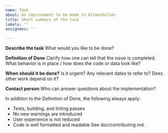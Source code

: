 ```yaml
---
name: Task
about: An improvement to be made to Klimatkollen
title: Short summary of the task
labels: ''
assignees: ''

---
```


**Describe the task**
What would you like to be done?

**Definition of Done**
Clarify how one can tell that the issue is completed. What behavior is in place / how does the code or data look like?

**When should it be done?**
Is it urgent? Any relevant dates to refer to? Does other work depend on it?

**Contact person**
Who can answer questions about the implementation?

In addition to the Definition of Done, the following always apply:
 - Tests, building, and linting passes
 - No new warnings are introduced
 - User experience is not reduced
 - Code is well formatted and readable
See doc/contributing.md.